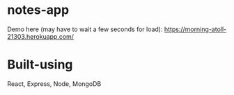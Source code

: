# notes-app
Demo here (may have to wait a few seconds for load): https://morning-atoll-21303.herokuapp.com/
# Built-using
React, Express, Node, MongoDB
